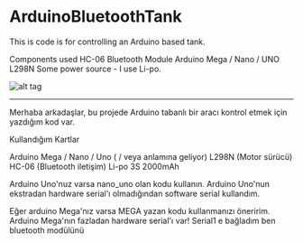 # ArduinoBluetoothTank


This is code is for controlling an Arduino based tank. 

Components used
HC-06 Bluetooth Module
Arduino Mega / Nano / UNO 
L298N 
Some power source - I use Li-po.

![alt tag](http://www.kaangoksal.com/uploads/3/7/1/5/37152203/8261370_orig.jpg)



-----------------------------------------------------------------------------------------------------------------------


Merhaba arkadaşlar, bu projede Arduino tabanlı bir aracı kontrol etmek için yazdığım kod var.

Kullandığım Kartlar

Arduino Mega / Nano / Uno  ( / veya anlamına geliyor) 
L298N  (Motor sürücü)
HC-06 (Bluetooth iletişim)
Li-po 3S 2000mAh 


Arduino Uno'nuz varsa nano_uno olan kodu kullanın. Arduino Uno'nun ekstradan hardware serial'ı olmadığından software serial kullandım.

Eğer arduino Mega'nız varsa MEGA yazan kodu kullanmanızı öneririm. Arduino Mega'nın fazladan hardware serial'ı var! Serial1 e bağladım ben bluetooth modülünü
